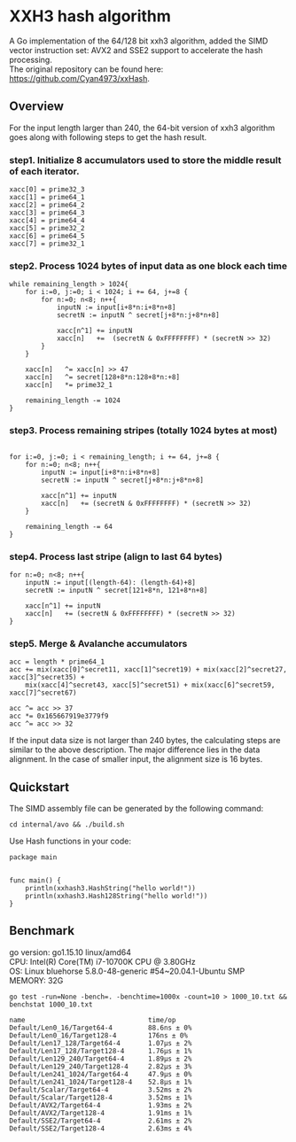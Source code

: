 # XXH3 hash algorithm
A Go implementation of the 64/128 bit xxh3 algorithm, added the SIMD vector instruction set: AVX2 and SSE2 support to accelerate the hash processing.\
The original repository can be found here: https://github.com/Cyan4973/xxHash.


## Overview

For the input length larger than 240, the 64-bit version of xxh3 algorithm goes along with following steps to get the hash result.

### step1.  Initialize 8 accumulators used to store the middle result of each iterator.
```
xacc[0] = prime32_3
xacc[1] = prime64_1
xacc[2] = prime64_2
xacc[3] = prime64_3
xacc[4] = prime64_4
xacc[5] = prime32_2
xacc[6] = prime64_5
xacc[7] = prime32_1
```

### step2.  Process 1024 bytes of input data as one block each time
```
while remaining_length > 1024{
    for i:=0, j:=0; i < 1024; i += 64, j+=8 {
        for n:=0; n<8; n++{
            inputN := input[i+8*n:i+8*n+8]
            secretN := inputN ^ secret[j+8*n:j+8*n+8]
            
            xacc[n^1] += inputN
            xacc[n]   +=  (secretN & 0xFFFFFFFF) * (secretN >> 32)
        }
    }
    
    xacc[n]   ^= xacc[n] >> 47
    xacc[n]   ^= secret[128+8*n:128+8*n:+8]
    xacc[n]   *= prime32_1
    
    remaining_length -= 1024
}
```

### step3.  Process remaining stripes (totally 1024 bytes at most)
```

for i:=0, j:=0; i < remaining_length; i += 64, j+=8 {
    for n:=0; n<8; n++{
        inputN := input[i+8*n:i+8*n+8]
        secretN := inputN ^ secret[j+8*n:j+8*n+8]
    
        xacc[n^1] += inputN
        xacc[n]   += (secretN & 0xFFFFFFFF) * (secretN >> 32)
    }

    remaining_length -= 64
}
```

### step4.  Process last stripe  (align to last 64 bytes)
```
for n:=0; n<8; n++{
    inputN := input[(length-64): (length-64)+8]
    secretN := inputN ^ secret[121+8*n, 121+8*n+8]

    xacc[n^1] += inputN
    xacc[n]   += (secretN & 0xFFFFFFFF) * (secretN >> 32)
}
```

### step5.  Merge & Avalanche accumulators
```
acc = length * prime64_1
acc += mix(xacc[0]^secret11, xacc[1]^secret19) + mix(xacc[2]^secret27, xacc[3]^secret35) +
    mix(xacc[4]^secret43, xacc[5]^secret51) + mix(xacc[6]^secret59, xacc[7]^secret67)

acc ^= acc >> 37
acc *= 0x165667919e3779f9
acc ^= acc >> 32
```

If the input data size is not larger than 240 bytes, the calculating steps are similar to the above description. The major difference lies in the data alignment. In the case of smaller input, the alignment size is 16 bytes. 

## Quickstart
The SIMD assembly file can be generated by the following command:
```
cd internal/avo && ./build.sh
```

Use Hash functions in your code:
```
package main


func main() {
	println(xxhash3.HashString("hello world!"))
	println(xxhash3.Hash128String("hello world!"))
}
```
## Benchmark
go version: go1.15.10 linux/amd64\
CPU: Intel(R) Core(TM) i7-10700K CPU @ 3.80GHz\
OS: Linux bluehorse 5.8.0-48-generic #54~20.04.1-Ubuntu SMP\
MEMORY: 32G

```
go test -run=None -bench=. -benchtime=1000x -count=10 > 1000_10.txt && benchstat 1000_10.txt
```
```
name                               time/op
Default/Len0_16/Target64-4         88.6ns ± 0%
Default/Len0_16/Target128-4        176ns ± 0%
Default/Len17_128/Target64-4       1.07µs ± 2%
Default/Len17_128/Target128-4      1.76µs ± 1%
Default/Len129_240/Target64-4      1.89µs ± 2%
Default/Len129_240/Target128-4     2.82µs ± 3%
Default/Len241_1024/Target64-4     47.9µs ± 0%
Default/Len241_1024/Target128-4    52.8µs ± 1%
Default/Scalar/Target64-4          3.52ms ± 2%
Default/Scalar/Target128-4         3.52ms ± 1%
Default/AVX2/Target64-4            1.93ms ± 2%
Default/AVX2/Target128-4           1.91ms ± 1%
Default/SSE2/Target64-4            2.61ms ± 2%
Default/SSE2/Target128-4           2.63ms ± 4%
```